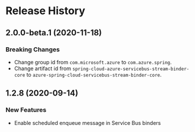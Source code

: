 # Release History

## 2.0.0-beta.1 (2020-11-18)
### Breaking Changes
- Change group id from `com.microsoft.azure` to `com.azure.spring`.
- Change artifact id from `spring-cloud-azure-servicebus-stream-binder-core` to `azure-spring-cloud-servicebus-stream-binder-core`.

## 1.2.8 (2020-09-14)
### New Features
 - Enable scheduled enqueue message in Service Bus binders
